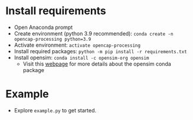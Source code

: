 
# Install requirements
- Open Anaconda prompt
- Create environment (python 3.9 recommended): `conda create -n opencap-processing python=3.9`
- Activate environment: `activate opencap-processing`
- Install required packages: `python -m pip install -r requirements.txt`
- Install opensim: `conda install -c opensim-org opensim`
    - Visit this [webpage](https://simtk-confluence.stanford.edu:8443/display/OpenSim/Conda+Package) for more details about the opensim conda package
    
# Example
- Explore `example.py` to get started.
